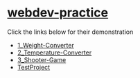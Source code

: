 # [webdev-practice](https://rohitkrishna094.github.io/webdev-practice/)

Click the links below for their demonstration

* [1_Weight-Converter](https://rohitkrishna094.github.io/webdev-practice/1_Weight-Converter/)
* [2_Temperature-Converter](https://rohitkrishna094.github.io/webdev-practice/2_Temperature-Converter/)
* [3_Shooter-Game](https://rohitkrishna094.github.io/webdev-practice/3_Shooter-Game/)
* [TestProject](https://rohitkrishna094.github.io/webdev-practice/TestProject/)
